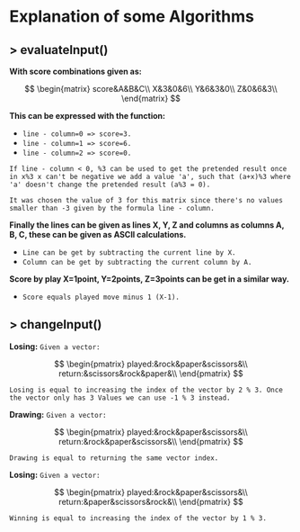 # Explanation of some Algorithms

## > evaluateInput()
**With score combinations given as:**

$$
\begin{matrix}
score&A&B&C\\
X&3&0&6\\
Y&6&3&0\\
Z&0&6&3\\
\end{matrix}
$$

**This can be expressed with the function:**
* `line - column=0 => score=3.`
* `line - column=1 => score=6.`
* `line - column=2 => score=0.`

`If line - column < 0, %3 can be used to get the pretended result once in x%3 x can't be negative we add a value 'a', such that (a+x)%3 where 'a' doesn't change the pretended result (a%3 = 0).`

`It was chosen the value of 3 for this matrix since there's no values smaller than -3 given by the formula line - column.`

**Finally the lines can be given as lines X, Y, Z and columns as columns
A, B, C, these can be given as ASCII calculations.**
* `Line can be get by subtracting the current line by X.`
* `Column can be get by subtracting the current column by A.`

**Score by play X=1point, Y=2points, Z=3points can be get in a similar way.**
* `Score equals played move minus 1 (X-1).`

## > changeInput()
**Losing:**
`Given a vector: `

$$
\begin{pmatrix}
played:&rock&paper&scissors&\\
return:&scissors&rock&paper&\\
\end{pmatrix}
$$

`Losing is equal to increasing the index of the vector by 2 % 3. Once the vector only has 3 Values we can use -1 % 3 instead.`

**Drawing:**
`Given a vector: `

$$
\begin{pmatrix}
played:&rock&paper&scissors&\\
return:&rock&paper&scissors&\\
\end{pmatrix}
$$

`Drawing is equal to returning the same vector index.`

**Losing:**
`Given a vector: `

$$
\begin{pmatrix}
played:&rock&paper&scissors&\\
return:&paper&scissors&rock&\\
\end{pmatrix}
$$

`Winning is equal to increasing the index of the vector by 1 % 3.`
